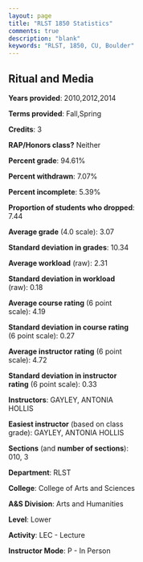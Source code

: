 ```yaml
---
layout: page
title: "RLST 1850 Statistics"
comments: true
description: "blank"
keywords: "RLST, 1850, CU, Boulder"
--- 
```

<head>
<script src="https://ajax.googleapis.com/ajax/libs/jquery/2.1.3/jquery.min.js"></script>
<script src="https://dl.dropboxusercontent.com/s/pc42nxpaw1ea4o9/highcharts.js?dl=0"></script>
<!-- <script src="../assets/js/highcharts.js"></script> -->
<style type="text/css">@font-face {
	font-family: "Bebas Neue";
	src: url(https://www.filehosting.org/file/details/544349/BebasNeue%20Regular.otf) format("opentype");
	}
	h1.Bebas { 
		font-family: "Bebas Neue", Verdana, Tahoma;
	}
</style>
</head>
<body>
	<div id="container" style="float: right; width: 45%; height: 88%; margin-left: 2.5%; margin-right: 2.5%;"></div>
	<script language="JavaScript">
		$(document).ready(function() {
		var chart = {type: 'column'};
		var title = {text: 'Grade Distribution'};
		var xAxis = {categories: ['A','B','C','D','F'],crosshair: true};
		var yAxis = {min: 0,title: {text: 'Percentage'}};
		var tooltip = {headerFormat: '<center><b><span style="font-size:20px">{point.key}</span></b></center>',
		               pointFormat: '<td style="padding:0"><b>{point.y:.1f}%</b></td>',
		               footerFormat: '</table>',shared: true,useHTML: true};
		var plotOptions = {column: {pointPadding: 0.0,borderWidth: 0}};  
		var credits = {enabled: false};var series= [{name: 'Percent',data: [28.95,54.21,13.68,1.58,1.58,]}];
		var json = {};
		json.chart = chart;
		json.title = title;
		json.tooltip = tooltip;
		json.xAxis = xAxis;
		json.yAxis = yAxis;  
		json.series = series;
		json.plotOptions = plotOptions;  
		json.credits = credits;
		$('#container').highcharts(json);
	});
	</script>
</body>
			   
## Ritual and Media

**Years provided**: 2010,2012,2014

**Terms provided**: Fall,Spring

**Credits**: 3

**RAP/Honors class?** Neither

**Percent grade**: 94.61%

**Percent withdrawn**: 7.07%

**Percent incomplete**: 5.39%

**Proportion of students who dropped**: 7.44

**Average grade** (4.0 scale): 3.07

**Standard deviation in grades**: 10.34

**Average workload** (raw): 2.31

**Standard deviation in workload** (raw): 0.18

**Average course rating** (6 point scale): 4.19

**Standard deviation in course rating** (6 point scale): 0.27

**Average instructor rating** (6 point scale): 4.72

**Standard deviation in instructor rating** (6 point scale): 0.33

**Instructors**: GAYLEY, ANTONIA HOLLIS

**Easiest instructor** (based on class grade): GAYLEY, ANTONIA HOLLIS

**Sections** (and **number of sections**): 010, 3

**Department**: RLST

**College**: College of Arts and Sciences

**A&S Division**: Arts and Humanities

**Level**: Lower

**Activity**: LEC - Lecture

**Instructor Mode**: P  - In Person
